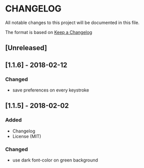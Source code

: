# CHANGELOG
All notable changes to this project will be documented in this file.

The format is based on [Keep a Changelog](http://keepachangelog.com/en/1.0.0/)


## [Unreleased]


## [1.1.6] - 2018-02-12

### Changed
- save preferences on every keystroke


## [1.1.5] - 2018-02-02

### Added
- Changelog
- License (MIT)

### Changed
- use dark font-color on green background

